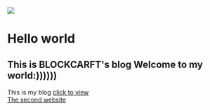 ![](https://avatars.githubusercontent.com/u/193120618?v=4)
# Hello world
## This is BLOCKCARFT's blog Welcome to my world:))))))
This is my blog 
[click to view](bloghttps://blockcarft114.github.io/)</br>
[The second website](https://fastidious-sunshine-8ff686.netlify.app/)
